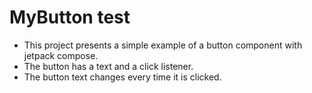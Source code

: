 # MyButton test

* This project presents a simple example of a button component with jetpack compose.
* The button has a text and a click listener.
* The button text changes every time it is clicked.






